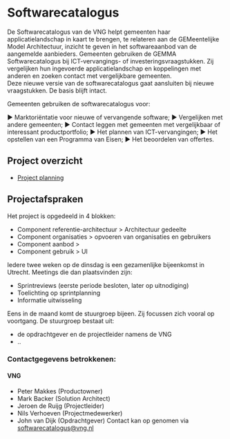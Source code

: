 # Softwarecatalogus
De Softwarecatalogus van de VNG helpt gemeenten haar applicatielandschap in kaart te brengen, te relateren aan de GEMeentelijke Model Architectuur, inzicht te geven in het softwareaanbod van de aangemelde aanbieders.
Gemeenten gebruiken de GEMMA Softwarecatalogus bij ICT-vervangings- of investeringsvraagstukken. Zij vergelijken hun ingevoerde applicatielandschap en koppelingen met anderen en zoeken contact met vergelijkbare gemeenten.  
Deze nieuwe versie van de softwarecatalogus gaat aansluiten bij nieuwe vraagstukken. De basis blijft intact. 

Gemeenten gebruiken de softwarecatalogus voor:

► Marktoriëntatie voor nieuwe of vervangende software;
► Vergelijken met andere gemeenten;
► Contact leggen met gemeenten met vergelijkbaar of interessant productportfolio;
► Het plannen van ICT-vervangingen;
► Het opstellen van een Programma van Eisen;
► Het beoordelen van offertes.


## Project overzicht
- [Project planning](https://github.com/orgs/OpenCatalogi/projects/4/views/1)

## Projectafspraken
Het project is opgedeeld in 4 blokken:
- Component referentie-architectuur > Architectuur gedeelte
- Component organisaties > opvoeren van organisaties en gebruikers
- Component aanbod > 
- Component gebruik > UI

Iedere twee weken op de dinsdag is een gezamenlijke bijeenkomst in Utrecht. Meetings die dan plaatsvinden zijn:
- Sprintreview​s (eerste periode besloten, later op uitnodiging)
- Toelichting op sprintplanning
- Informatie uitwisseling​

Eens in de maand komt de stuurgroep bijeen. Zij focussen zich vooral op voortgang.
De stuurgroep bestaat uit:
- de opdrachtgever en de projectleider namens de VNG
- ..​


### Contactgegevens betrokkenen:
#### VNG
* Peter Makkes (Productowner)
* Mark Backer (Solution Architect)
* Jeroen de Ruijg (Projectleider)
* Nils Verhoeven (Projectmedewerker)
* John van Dijk (Opdrachtgever)
Contact kan op genomen via softwarecatalogus@vng.nl
